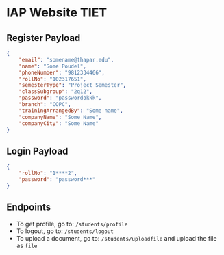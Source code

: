 # IAP Website TIET

## Register Payload

```json
{
    "email": "somename@thapar.edu",
    "name": "Some Poudel",
    "phoneNumber": "9812334466",
    "rollNo": "102317651",
    "semesterType": "Project Semester",
    "classSubgroup": "2q12",
    "password": "passwordokkk",
    "branch": "COPC",
    "trainingArrangedBy": "Some name",
    "companyName": "Some Name",
    "companyCity": "Some Name"
}
```

## Login Payload

```json
{
    "rollNo": "1****2",
    "password": "password***"
}
```

## Endpoints

- To get profile, go to: `/students/profile`
- To logout, go to: `/students/logout`
- To upload a document, go to: `/students/uploadfile` and upload the file as `file`
